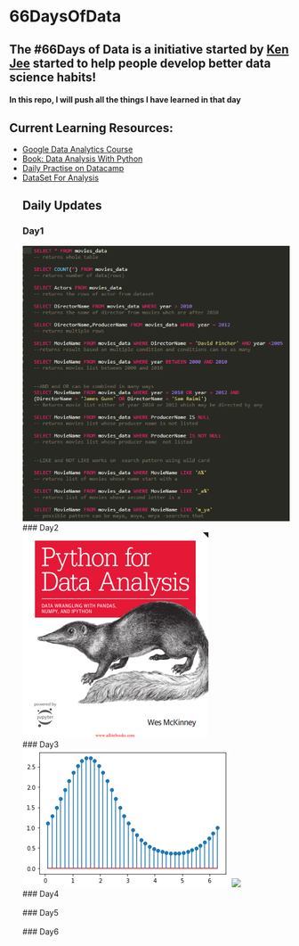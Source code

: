 # 66DaysOfData
## The #66Days of Data is a initiative started by <a href = "https://github.com/PlayingNumbers">Ken Jee</a> started to help people develop better data science habits! 

#### In this repo, I will push all the things I have learned in that day
## Current Learning Resources:
<ul>
  <li>
    <a href = "https://www.coursera.org/specializations/google-data-analytics">Google Data Analytics Course</a>
  </li>
   <li>
    <a href = "https://www.amazon.com/Python-Data-Analysis-Wrangling-IPython/dp/1491957662/ref=sr_1_3?dchild=1&keywords=Data+Analysis&qid=1602718388&sr=8-3">Book: Data Analysis With Python</a>
  </li>
   <li>
    <a href = "https://learn.datacamp.com/practice">Daily Practise on Datacamp</a>
  </li>
   <li>
    <a href = "https://www.kaggle.com/datasets">DataSet For Analysis</a>
  </li>
  
  ## Daily Updates
  ### Day1
  <img src = "./Day1/day1.png"/>
  <br/>
  ### Day2
  <br/>
  <img src = "./Day2/Day2.png"/>
  <br/>
  ### Day3
  <br/>
  <img src = "./Day3/fig1.png"/>
  <img src = "./Day2/fig2.png"/>
  <br/>
  ### Day4
  <br/>
  <br/>
  ### Day5
   <br/>
  <br/>
  ### Day6
   <br/>
  <br/>
  
  
  
